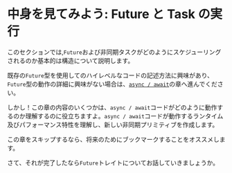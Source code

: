 # 中身を見てみよう: Future と Task の実行

このセクションでは,`Future`および非同期タスクがどのようにスケジューリングされるのか基本的は構造について説明します。

既存の`Future`型を使用してのハイレベルなコードの記述方法に興味があり、`Future`型の動作の詳細に興味がない場合は、[`async / await`](../03_async_await/01_chapter.md)の章へ進んでください。

しかし！この章の内容のいくつかは、`async / await`コードがどのように動作するのか理解するのに役立ちますよ。`async / await`コードが動作するランタイム及びパフォーマンス特性を理解し、新しい非同期プリミティブを作成します。

この章をスキップするなら、将来のためにブックマークすることをオススメします。

さて、それが完了したなら`Future`トレイトについてお話していきましょうか。
